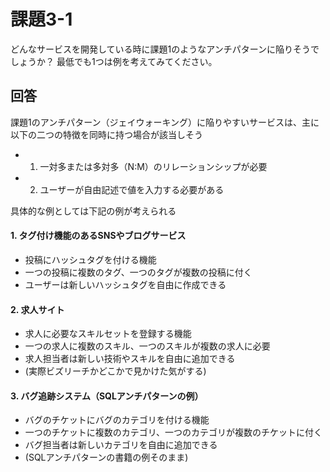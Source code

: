 # 課題3-1

どんなサービスを開発している時に課題1のようなアンチパターンに陥りそうでしょうか？
最低でも1つは例を考えてみてください。

## 回答

課題1のアンチパターン（ジェイウォーキング）に陥りやすいサービスは、主に以下の二つの特徴を同時に持つ場合が該当しそう

  - 1. 一対多または多対多（N:M）のリレーションシップが必要
  - 2. ユーザーが自由記述で値を入力する必要がある

具体的な例としては下記の例が考えられる

#### 1. タグ付け機能のあるSNSやブログサービス

- 投稿にハッシュタグを付ける機能
- 一つの投稿に複数のタグ、一つのタグが複数の投稿に付く
- ユーザーは新しいハッシュタグを自由に作成できる

#### 2. 求人サイト

- 求人に必要なスキルセットを登録する機能
- 一つの求人に複数のスキル、一つのスキルが複数の求人に必要
- 求人担当者は新しい技術やスキルを自由に追加できる
- (実際ビズリーチかどこかで見かけた気がする)

#### 3. バグ追跡システム（SQLアンチパターンの例）

- バグのチケットにバグのカテゴリを付ける機能
- 一つのチケットに複数のカテゴリ、一つのカテゴリが複数のチケットに付く
- バグ担当者は新しいカテゴリを自由に追加できる
- (SQLアンチパターンの書籍の例そのまま)
